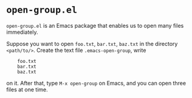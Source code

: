 # `open-group.el`

`open-group.el` is an Emacs package that enables us to open many files immediately.

Suppose you want to open `foo.txt`, `bar.txt`, `baz.txt` in the directory `<path/to/>`.
Create the text file `.emacs-open-group`, write

```
    foo.txt
    bar.txt
    baz.txt
```

on it.
After that, type `M-x open-group` on Emacs, and you can open three files at one time.
